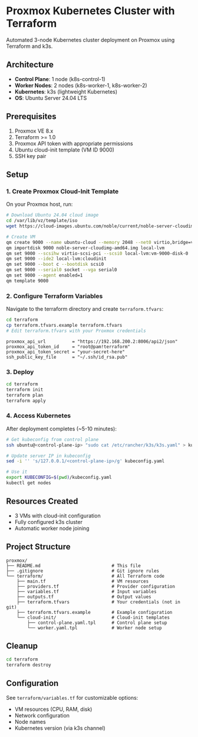 # Proxmox Kubernetes Cluster with Terraform

Automated 3-node Kubernetes cluster deployment on Proxmox using Terraform and k3s.

## Architecture

- **Control Plane**: 1 node (k8s-control-1)
- **Worker Nodes**: 2 nodes (k8s-worker-1, k8s-worker-2)
- **Kubernetes**: k3s (lightweight Kubernetes)
- **OS**: Ubuntu Server 24.04 LTS

## Prerequisites

1. Proxmox VE 8.x
2. Terraform >= 1.0
3. Proxmox API token with appropriate permissions
4. Ubuntu cloud-init template (VM ID 9000)
5. SSH key pair

## Setup

### 1. Create Proxmox Cloud-Init Template

On your Proxmox host, run:

```bash
# Download Ubuntu 24.04 cloud image
cd /var/lib/vz/template/iso
wget https://cloud-images.ubuntu.com/noble/current/noble-server-cloudimg-amd64.img

# Create VM
qm create 9000 --name ubuntu-cloud --memory 2048 --net0 virtio,bridge=vmbr0
qm importdisk 9000 noble-server-cloudimg-amd64.img local-lvm
qm set 9000 --scsihw virtio-scsi-pci --scsi0 local-lvm:vm-9000-disk-0
qm set 9000 --ide2 local-lvm:cloudinit
qm set 9000 --boot c --bootdisk scsi0
qm set 9000 --serial0 socket --vga serial0
qm set 9000 --agent enabled=1
qm template 9000
```

### 2. Configure Terraform Variables

Navigate to the terraform directory and create `terraform.tfvars`:

```bash
cd terraform
cp terraform.tfvars.example terraform.tfvars
# Edit terraform.tfvars with your Proxmox credentials
```

```hcl
proxmox_api_url          = "https://192.168.200.2:8006/api2/json"
proxmox_api_token_id     = "root@pam!terraform"
proxmox_api_token_secret = "your-secret-here"
ssh_public_key_file      = "~/.ssh/id_rsa.pub"
```

### 3. Deploy

```bash
cd terraform
terraform init
terraform plan
terraform apply
```

### 4. Access Kubernetes

After deployment completes (~5-10 minutes):

```bash
# Get kubeconfig from control plane
ssh ubuntu@<control-plane-ip> "sudo cat /etc/rancher/k3s/k3s.yaml" > kubeconfig.yaml

# Update server IP in kubeconfig
sed -i '' 's/127.0.0.1/<control-plane-ip>/g' kubeconfig.yaml

# Use it
export KUBECONFIG=$(pwd)/kubeconfig.yaml
kubectl get nodes
```

## Resources Created

- 3 VMs with cloud-init configuration
- Fully configured k3s cluster
- Automatic worker node joining

## Project Structure

```
proxmox/
├── README.md                           # This file
├── .gitignore                          # Git ignore rules
└── terraform/                          # All Terraform code
    ├── main.tf                         # VM resources
    ├── providers.tf                    # Provider configuration
    ├── variables.tf                    # Input variables
    ├── outputs.tf                      # Output values
    ├── terraform.tfvars                # Your credentials (not in git)
    ├── terraform.tfvars.example        # Example configuration
    └── cloud-init/                     # Cloud-init templates
        ├── control-plane.yaml.tpl      # Control plane setup
        └── worker.yaml.tpl             # Worker node setup
```

## Cleanup

```bash
cd terraform
terraform destroy
```

## Configuration

See `terraform/variables.tf` for customizable options:
- VM resources (CPU, RAM, disk)
- Network configuration
- Node names
- Kubernetes version (via k3s channel)
